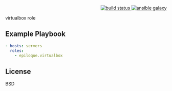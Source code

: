 <p align="right">
    <a href="https://travis-ci.org/epiloque/ansible-virtualbox">
        <img src="https://travis-ci.org/epiloque/ansible-virtualbox.svg?branch=master"
             alt="build status">
    </a>
        <a href="https://galaxy.ansible.com/epiloque/virtualbox">
        <img src="https://img.shields.io/badge/ansible--galaxy-virtualbox-blue.svg"
             alt="ansible galaxy">
    </a>
</p>

virtualbox role

## Example Playbook

```yaml
- hosts: servers
  roles:
    - epiloque.virtualbox
```

## License

BSD

